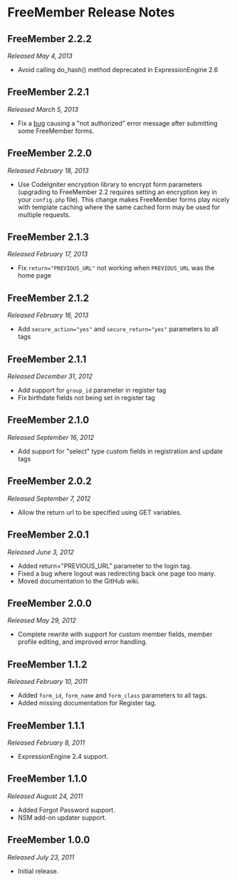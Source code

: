 # FreeMember Release Notes

## FreeMember 2.2.2
*Released May 4, 2013*

* Avoid calling do_hash() method deprecated in ExpressionEngine 2.6

## FreeMember 2.2.1
*Released March 5, 2013*

* Fix a [bug](http://expressionengine.stackexchange.com/q/6538/150) causing a "not authorized"
  error message after submitting some FreeMember forms.

## FreeMember 2.2.0
*Released February 18, 2013*

* Use CodeIgniter encryption library to encrypt form parameters (upgrading to FreeMember 2.2
  requires setting an encryption key in your `config.php` file). This change makes FreeMember forms
  play nicely with template caching where the same cached form may be used for multiple requests.

## FreeMember 2.1.3
*Released February 17, 2013*

* Fix `return="PREVIOUS_URL"` not working when `PREVIOUS_URL` was the home page

## FreeMember 2.1.2
*Released February 16, 2013*

* Add `secure_action="yes"` and `secure_return="yes"` parameters to all tags

## FreeMember 2.1.1
*Released December 31, 2012*

* Add support for `group_id` parameter in register tag
* Fix birthdate fields not being set in register tag

## FreeMember 2.1.0
*Released September 16, 2012*

* Add support for "select" type custom fields in registration and update tags

## FreeMember 2.0.2
*Released September 7, 2012*

* Allow the return url to be specified using GET variables.

## FreeMember 2.0.1
*Released June 3, 2012*

* Added return="PREVIOUS_URL" parameter to the login tag.
* Fixed a bug where logout was redirecting back one page too many.
* Moved documentation to the GitHub wiki.

## FreeMember 2.0.0
*Released May 29, 2012*

* Complete rewrite with support for custom member fields, member profile editing, and improved error handling.

## FreeMember 1.1.2
*Released February 10, 2011*

* Added `form_id`, `form_name` and `form_class` parameters to all tags.
* Added missing documentation for Register tag.

## FreeMember 1.1.1
*Released February 8, 2011*

* ExpressionEngine 2.4 support.

## FreeMember 1.1.0
*Released August 24, 2011*

* Added Forgot Password support.
* NSM add-on updater support.

## FreeMember 1.0.0
*Released July 23, 2011*

* Initial release.
